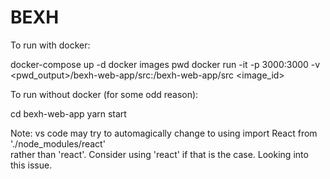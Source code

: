 # BEXH

To run with docker:

docker-compose up -d
docker images
pwd
docker run -it -p 3000:3000 -v <pwd_output>/bexh-web-app/src:/bexh-web-app/src <image_id>

To run without docker (for some odd reason):

cd bexh-web-app
yarn start

Note: vs code may try to automagically change to using import React from './node_modules/react'  
rather than 'react'. Consider using 'react' if that is the case. Looking into this issue.
